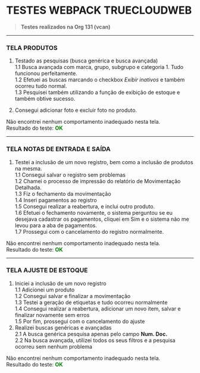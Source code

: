 # TESTES WEBPACK TRUECLOUDWEB

> **Testes realizados na Org 131 (vcan)**

---
### TELA PRODUTOS

1. Testado as pesquisas (busca genérica e busca avançada)<br>
1.1 Busca avançada com marca, grupo, subgrupo e categoria 1. Tudo funcionou perfeitamente. <br>
1.2 Efetuei as buscas marcando o checkbox _Exibir inativos_ e também ocorreu tudo normal. <br>
1.3 Pesquisei também utilizando a função de exibição de estoque e também obtive sucesso. <br>

2. Consegui adicionar foto e excluir foto no produto.

Não encontrei nenhum comportamento inadequado nesta tela.<br>
Resultado do teste: <span style="color:green;"><b> OK </b></span>

---
### TELA NOTAS DE ENTRADA E SAÍDA

1. Testei a inclusão de um novo registro, bem como a inclusão de produtos na mesma.<br>
1.1 Consegui salvar o registro sem problemas<br>
1.2 Chamei o processo de impressão do relatório de Movimentação Detalhada.<br>
1.3 Fiz o fechamento da movimentação<br>
1.4 Inseri pagamentos ao registro<br>
1.5 Consegui realizar a reabertura, e inclui outro produto.<br>
1.6 Efetuei o fechamento novamente, o sistema perguntou se eu desejava cadastrar os pagamentos, cliquei em Sim e o sistema não me levou para a aba de pagamentos.<br>
1.7 Prossegui com o cancelamento do registro normalmente.<br>

Não encontrei nenhum comportamento inadequado nesta tela.<br>
Resultado do teste: <span style="color:green;"><b> OK </b></span>

---
### TELA AJUSTE DE ESTOQUE

1. Iniciei a inclusão de um novo registro<br>
1.1 Adicionei um produto<br>
1.2 Consegui salvar e finalizar a movimentação<br>
1.3 Testei a geração de etiquetas e tudo ocorreu normalmente<br>
1.4 Consegui realizar a reabertura, adicionar um novo item, salvar e finalizar novamente sem erros<br>
1.5 Por fim, prossegui com o cancelamento do ajuste<br>
2. Realizei buscas genéricas e avançadas<br>
2.1 A busca genérica pesquisa apenas pelo campo **Num. Doc.**<br>
2.2 Na busca avançada, utilizei todos os seus filtros e a pesquisa ocorreu sem nenhum problema<br>

Não encontrei nenhum comportamento inadequado nesta tela.<br>
Resultado do teste: <span style="color:green;"><b> OK </b></span>

